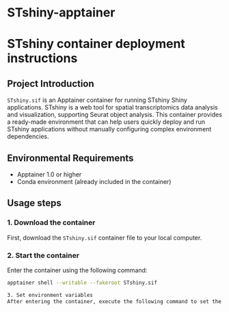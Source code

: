 # STshiny-apptainer
# STshiny container deployment instructions
## Project Introduction
`STshiny.sif` is an Apptainer container for running STshiny Shiny applications. STshiny is a web tool for spatial transcriptomics data analysis and visualization, supporting Seurat object analysis. This container provides a ready-made environment that can help users quickly deploy and run STshiny applications without manually configuring complex environment dependencies.
## Environmental Requirements
- Apptainer 1.0 or higher
- Conda environment (already included in the container)

## Usage steps

### 1. Download the container

First, download the `STshiny.sif` container file to your local computer.

### 2. Start the container

Enter the container using the following command:

```bash
apptainer shell --writable --fakeroot STshiny.sif

3. Set environment variables
After entering the container, execute the following command to set the required environment variables:
